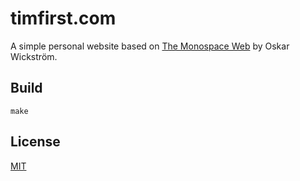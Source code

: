 # timfirst.com

A simple personal website based on [The Monospace Web](https://github.com/owickstrom/the-monospace-web/) by Oskar Wickström.

## Build

```
make
```

## License

[MIT](LICENSE.md)
